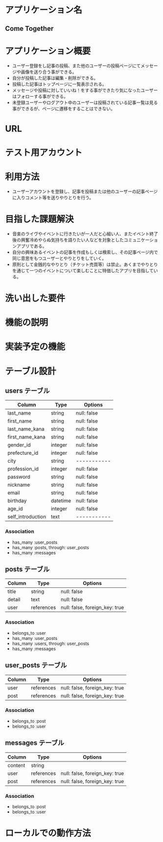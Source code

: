 # アプリケーション名

## Come Together

# アプリケーション概要

- ユーザー登録をし記事の投稿、また他のユーザーの投稿ページにてメッセージや画像を送り合う事ができる。
- 自分が投稿した記事は編集・削除ができる。
- 投稿した記事はトップページに一覧表示される。
- メッセージや投稿に対していいね！をする事ができたり気になったユーザーはフォローする事ができる。
- 未登録ユーザーやログアウト中のユーザーは投稿されている記事一覧は見る事ができるが、ページに遷移をすることはできない。


# URL

# テスト用アカウント

# 利用方法
- ユーザーアカウントを登録し、記事を投稿または他のユーザーの記事ページに入りコメント等を送りやりとりを行う。

# 目指した課題解決
- 音楽のライヴやイベントに行きたいが一人だと心細い人、またイベント終了後の興奮冷めやらぬ気持ちを語りたい人などを対象としたコミュニケーションアプリである。
- 自分の興味あるイベントの記事を作成もしくは検索し、その記事ページ内で同じ意思をもつユーザーとやりとりをしていく。
- 原則として金銭的なやりとり（チケット売買等）は禁止。あくまでやりとりを通じて一つのイベントについて楽しむことに特価したアプリを目指している。

# 洗い出した要件

# 機能の説明

# 実装予定の機能

# テーブル設計

## users テーブル

| Column            | Type     | Options     |
| ----------------- | -------- | ----------- |
| last_name         | string   | null: false |
| first_name        | string   | null: false |
| last_name_kana    | string   | null: false |
| first_name_kana   | string   | null: false |
| gender_id         | integer  | null: false |
| prefecture_id     | integer  | null: false |
| city              | string   | ----------- |
| profession_id     | integer  | null: false |
| password          | string   | null: false |
| nickname          | string   | null: false |
| email             | string   | null: false |
| birthday          | datetime | null: false |
| age_id            | integer  | null: false |
| self_introduction | text     | ----------- |

### Association

- has_many :user_posts
- has_many :posts, through: user_posts
- has_many :messages


## posts テーブル

| Column  | Type       | Options                        |
| ------- | ---------- | ------------------------------ |
| title   | string     | null: false                    |
| detail  | text       | null: false                    |
| user    | references | null: false, foreign_key: true |


### Association

- belongs_to :user
- has_many :user_posts
- has_many :users, through: user_posts
- has_many :messages



## user_posts テーブル

| Column  | Type       | Options                        |
| ------- | ---------- | ------------------------------ |
| user    | references | null: false, foreign_key: true |
| post    | references | null: false, foreign_key: true |

### Association
- belongs_to :post
- belongs_to :user



## messages テーブル

| Column  | Type       | Options                        |
| ------- | ---------- | ------------------------------ |
| content | string     |                                |
| user    | references | null: false, foreign_key: true |
| post    | references | null: false, foreign_key: true |

### Association

- belongs_to :post
- belongs_to :user

# ローカルでの動作方法
